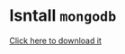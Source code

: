 # Isntall `mongodb`

[Click here to download it](https://fastdl.mongodb.org/windows/mongodb-windows-x86_64-7.0.11-signed.msi)
